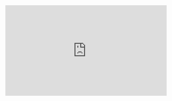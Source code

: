 <div>
  <div style="position:relative;padding-top:56.25%;">
    <iframe src="https://github.com/orgs/geobtaa/projects/10/views/6" frameborder="0" allowfullscreen
      style="position:absolute;top:0;left:0;width:100%;height:100%;"></iframe>
  </div>
</div>